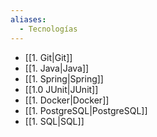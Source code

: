 ```yaml
---
aliases:
  - Tecnologías
---
```

- [[1. Git|Git]]
- [[1. Java|Java]]
- [[1. Spring|Spring]]
- [[1.0 JUnit|JUnit]]
- [[1. Docker|Docker]]
- [[1. PostgreSQL|PostgreSQL]]
- [[1. SQL|SQL]]

